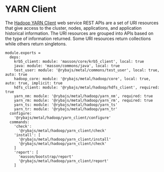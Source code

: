 
# YARN Client

The [Hadoop YARN Client](http://hadoop.apache.org/docs/current/hadoop-yarn/hadoop-yarn-site/WebServicesIntro.html) web service REST APIs are a set of URI resources that give access to the cluster, nodes, applications, and application historical information.
The URI resources are grouped into APIs based on the type of information returned. Some URI resources return collections while others return singletons.

    module.exports =
      deps:
        krb5_client: module: 'masson/core/krb5_client', local: true
        java: module: 'masson/commons/java', local: true
        test_user: module: '@rybajs/metal/commons/test_user', local: true, auto: true
        hadoop_core: module: '@rybajs/metal/hadoop/core', local: true, auto: true, implicit: true
        hdfs_client: module: '@rybajs/metal/hadoop/hdfs_client', required: true
        yarn_nm: module: '@rybajs/metal/hadoop/yarn_nm', required: true
        yarn_rm: module: '@rybajs/metal/hadoop/yarn_rm', required: true
        yarn_ts: module: '@rybajs/metal/hadoop/yarn_ts'
        yarn_tr: module: '@rybajs/metal/hadoop/yarn_tr'
      configure:
        '@rybajs/metal/hadoop/yarn_client/configure'
      commands:
        'check':
          '@rybajs/metal/hadoop/yarn_client/check'
        'install': [
          '@rybajs/metal/hadoop/yarn_client/install'
          '@rybajs/metal/hadoop/yarn_client/check'
        ]
        'report': [
          'masson/bootstrap/report'
          '@rybajs/metal/hadoop/yarn_client/report'
        ]

